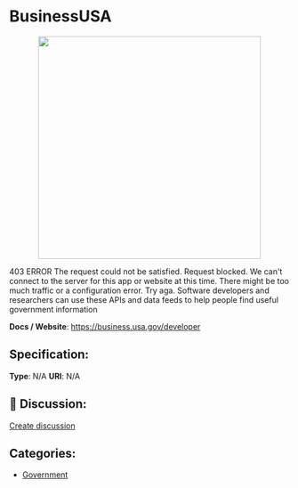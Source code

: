# BusinessUSA
<p align="center">
    <img width="400" src="https://raw.githubusercontent.com/apis-list/apis-list/apis/businessusa/logo_256x256.png" />
</p>

403 ERROR The request could not be satisfied.  Request blocked.  We can't connect to the server for this app or website at this time.  There might be too much traffic or a configuration error. Try aga. Software developers and researchers can use these APIs and data feeds to help people find useful government information

**Docs / Website**: https://business.usa.gov/developer

## Specification:
**Type**:  N/A 
**URI**:  N/A 

## 💬 Discussion:
[Create discussion](link)

## Categories:
- [Government](https://github.com/apis-list/apis-list#government)





